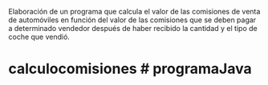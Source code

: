 Elaboración de un programa que calcula el valor de las comisiones de venta de automóviles 
en función del valor de las comisiones que se deben pagar a determinado vendedor después 
de haber recibido la cantidad y el tipo de coche que vendió.
# calculocomisiones # programaJava
